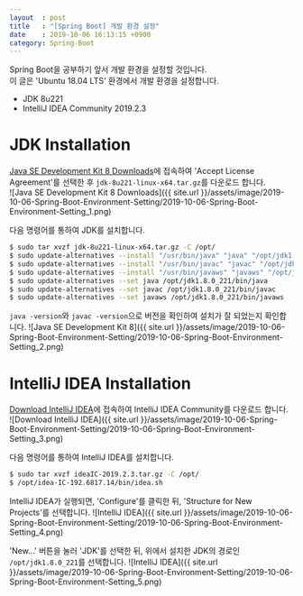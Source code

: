 ```yaml
---
layout  : post
title   : "[Spring Boot] 개발 환경 설정"
date    : 2019-10-06 16:13:15 +0900
category: Spring-Boot
---
```


Spring Boot을 공부하기 앞서 개발 환경을 설정할 것입니다.  
이 글은 'Ubuntu 18.04 LTS' 환경에서 개발 환경을 설정합니다.

- JDK 8u221
- IntelliJ IDEA Community 2019.2.3

# JDK Installation

[Java SE Development Kit 8 Downloads](https://www.oracle.com/technetwork/java/javase/downloads/jdk8-downloads-2133151.html)에 접속하여 'Accept License Agreement'를 선택한 후 `jdk-8u221-linux-x64.tar.gz`를 다운로드 합니다.  
![Java SE Development Kit 8 Downloads]({{ site.url }}/assets/image/2019-10-06-Spring-Boot-Environment-Setting/2019-10-06-Spring-Boot-Environment-Setting_1.png)

다음 명령어를 통하여 JDK를 설치합니다.

```sh
$ sudo tar xvzf jdk-8u221-linux-x64.tar.gz -C /opt/
$ sudo update-alternatives --install "/usr/bin/java" "java" "/opt/jdk1.8.0_221/bin/java" 1
$ sudo update-alternatives --install "/usr/bin/javac" "javac" "/opt/jdk1.8.0_221/bin/javac" 1
$ sudo update-alternatives --install "/usr/bin/javaws" "javaws" "/opt/jdk1.8.0_221/bin/javaws" 1
$ sudo update-alternatives --set java /opt/jdk1.8.0_221/bin/java
$ sudo update-alternatives --set javac /opt/jdk1.8.0_221/bin/javac
$ sudo update-alternatives --set javaws /opt/jdk1.8.0_221/bin/javaws
```

`java -version`와 `javac -version`으로 버전을 확인하여 설치가 잘 되었는지 확인합니다.
![Java SE Development Kit 8]({{ site.url }}/assets/image/2019-10-06-Spring-Boot-Environment-Setting/2019-10-06-Spring-Boot-Environment-Setting_2.png)

# IntelliJ IDEA Installation

[Download IntelliJ IDEA](https://www.jetbrains.com/idea/download)에 접속하여 IntelliJ IDEA Community를 다운로드 합니다.  
![Download IntelliJ IDEA]({{ site.url }}/assets/image/2019-10-06-Spring-Boot-Environment-Setting/2019-10-06-Spring-Boot-Environment-Setting_3.png)

다음 명령어를 통하여 IntelliJ IDEA를 설치합니다.

```sh
$ sudo tar xvzf ideaIC-2019.2.3.tar.gz -C /opt/
$ /opt/idea-IC-192.6817.14/bin/idea.sh
```

IntelliJ IDEA가 실행되면, 'Configure'를 클릭한 뒤, 'Structure for New Projects'를 선택합니다.
![IntelliJ IDEA]({{ site.url }}/assets/image/2019-10-06-Spring-Boot-Environment-Setting/2019-10-06-Spring-Boot-Environment-Setting_4.png)

'New...' 버튼을 눌러 'JDK'를 선택한 뒤, 위에서 설치한 JDK의 경로인 `/opt/jdk1.8.0_221`를 선택합니다.
![IntelliJ IDEA]({{ site.url }}/assets/image/2019-10-06-Spring-Boot-Environment-Setting/2019-10-06-Spring-Boot-Environment-Setting_5.png)
